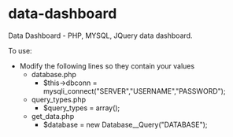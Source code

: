 # data-dashboard
Data Dashboard - PHP, MYSQL, JQuery data dashboard.

To use:
- Modify the following lines so they contain your values
  - database.php
    - $this->dbconn = mysqli_connect("SERVER","USERNAME","PASSWORD");
  - query_types.php
    - $query_types = array();
  - get_data.php
    - $database = new Database__Query("DATABASE");
